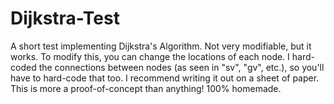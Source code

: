 # Dijkstra-Test
A short test implementing Dijkstra's Algorithm. Not very modifiable, but it works. To modify this, you can change the locations of each node. I hard-coded the connections between nodes (as seen in "sv", "gv", etc.), so you'll have to hard-code that too. I recommend writing it out on a sheet of paper. This is more a proof-of-concept than anything! 100% homemade.
